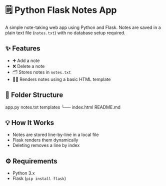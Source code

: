 # 🗒️ Python Flask Notes App

A simple note-taking web app using Python and Flask. Notes are saved in a plain text file (`notes.txt`) with no database setup required.

## ✨ Features
- ➕ Add a note
- ❌ Delete a note
- 🗂️ Stores notes in `notes.txt`
- 🧑‍💻 Renders notes using a basic HTML template

## 📁 Folder Structure

app.py 
notes.txt 
templates
└── index.html 
README.md

## 💡 How It Works
- Notes are stored line-by-line in a local file
- Flask renders them dynamically
- Deleting removes a line by index

## ⚙️ Requirements
- Python 3.x
- Flask (`pip install flask`)
